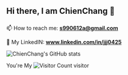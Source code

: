 ## Hi there, I am ChienChang 👋
###
📫 How to reach me: **s990612a@gmail.com**

📕 My LinkedIN: **www.linkedin.com/in/jjj0425**

![ChienChang's GitHub stats](https://github-readme-stats.vercel.app/api?username=jjj0425&show_icons=true&theme=transparent)


You're My
![Visitor Count](https://profile-counter.glitch.me/jjj0425/count.svg)
visitor


<!--
**jjj0425/jjj0425** is a ✨ _special_ ✨ repository because its `README.md` (this file) appears on your GitHub profile.

Here are some ideas to get you started:

- 🔭 I’m currently working on ...
- 🌱 I’m currently learning ...
- 👯 I’m looking to collaborate on ...
- 🤔 I’m looking for help with ...
- 💬 Ask me about ...
- 📫 How to reach me: ...
- 😄 Pronouns: ...
- ⚡ Fun fact: ...
-->
